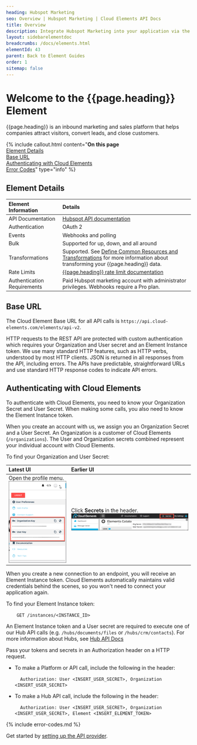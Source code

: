 ```yaml
---
heading: Hubspot Marketing
seo: Overview | Hubspot Marketing | Cloud Elements API Docs
title: Overview
description: Integrate Hubspot Marketing into your application via the Cloud Elements APIs.
layout: sidebarelementdoc
breadcrumbs: /docs/elements.html
elementId: 43
parent: Back to Element Guides
order: 1
sitemap: false
---
```


# Welcome to the {{page.heading}} Element

{{page.heading}} is an inbound marketing and sales platform that helps companies attract visitors, convert leads, and close customers.

{% include callout.html content="<strong>On this page</strong></br><a href=#element-details>Element Details</a></br><a href=#base-url>Base URL</a></br><a href=#authenticating-with-cloud-elements>Authenticating with Cloud Elements</a></br><a href=#error-codes>Error Codes</a>" type="info" %}

## Element Details

| Element Information | Details     |
| :------------- | :------------- |
| API Documentation | [Hubspot API documentation](https://developers.hubspot.com/docs/overview) |
| Authentication | OAuth 2  |
| Events | Webhooks and polling |
| Bulk | Supported for up, down, and all around |
| Transformations | Supported. See [Define Common Resources and Transformations](/docs/guides/common-resources/index.html) for more information about transforming your {{page.heading}} data.|
| Rate Limits | [{{page.heading}} rate limit documentation](https://developers.hubspot.com/apps/api_guidelines)|
| Authentication Requirements |  Paid Hubspot marketing account with administrator privileges. Webhooks require a Pro plan. |

## Base URL

The Cloud Element Base URL for all API calls is `https://api.cloud-elements.com/elements/api-v2`.

HTTP requests to the REST API are protected with custom authentication which requires your Organization and User secret and an Element Instance token. We use many standard HTTP features, such as HTTP verbs, understood by most HTTP clients. JSON is returned in all responses from the API, including errors. The APIs have predictable, straightforward URLs and use standard HTTP response codes to indicate API errors.

## Authenticating with Cloud Elements

To authenticate with Cloud Elements, you need to know your Organization Secret and User Secret. When making some calls, you also need to know the Element Instance token.

When you create an account with us, we assign you an Organization Secret and a User Secret. An Organization is a customer of Cloud Elements (`/organizations`). The User and Organization secrets combined represent your individual account with Cloud Elements.

To find your Organization and User Secret:

| Latest UI | Earlier UI  |
| :------------- | :------------- |
| Open the profile menu.</br> ![Search](../img/Org-User-Secret-C2.png)  | Click __Secrets__ in the header.</br> ![Search](../img/Org-User-Secret.png)  |

When you create a new connection to an endpoint, you will receive an Element Instance token. Cloud Elements automatically maintains valid credentials behind the scenes, so you won't need to connect your application again.

To find your Element Instance token:

        GET /instances/<INSTANCE_ID>

An Element Instance token and a User secret are required to execute one of our Hub API calls (e.g. `/hubs/documents/files` or `/hubs/crm/contacts`). For more information about Hubs, see [Hub API Docs](../../hubs/hub-docs)

Pass your tokens and secrets in an Authorization header on a HTTP request.

* To make a Platform or API call, include the following in the header:

        Authorization: User <INSERT_USER_SECRET>, Organization <INSERT_USER_SECRET>

* To make a Hub API call, include the following in the header:

        Authorization: User <INSERT_USER_SECRET>, Organization <INSERT_USER_SECRET>, Element <INSERT_ELEMENT_TOKEN>

{% include error-codes.md %}

Get started by [setting up the API provider](setup.html).
